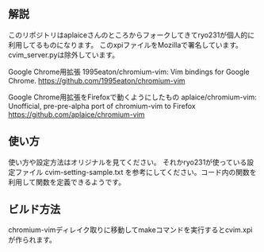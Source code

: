 ## 解説
このリポジトリはaplaiceさんのところからフォークしてきてryo231が個人的に利用してるものになります。
このxpiファイルをMozillaで署名しています。
cvim_server.pyは除外しています。


Google Chrome用拡張
1995eaton/chromium-vim: Vim bindings for Google Chrome.
https://github.com/1995eaton/chromium-vim

Google Chrome用拡張をFirefoxで動くようにしたもの
aplaice/chromium-vim: Unofficial, pre-pre-alpha port of chromium-vim to Firefox
https://github.com/aplaice/chromium-vim



## 使い方
使い方や設定方法はオリジナルを見てください。
それかryo231が使っている設定ファイル cvim-setting-sample.txt を参考にしてください。コード内の関数を利用して関数を定義できるようです。



## ビルド方法
chromium-vimディレイク取りに移動してmakeコマンドを実行するとcvim.xpiが作られます。
